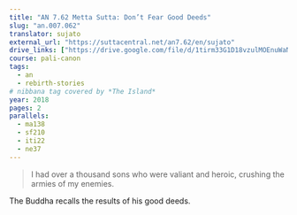 ```yaml
---
title: "AN 7.62 Metta Sutta: Don’t Fear Good Deeds"
slug: "an.007.062"
translator: sujato
external_url: "https://suttacentral.net/an7.62/en/sujato"
drive_links: ["https://drive.google.com/file/d/1tirm33G1D18vzulMOEnuWaNMDYclX185/view?usp=drivesdk"]
course: pali-canon
tags:
  - an
  - rebirth-stories
# nibbana tag covered by *The Island*
year: 2018
pages: 2
parallels:
  - ma138
  - sf210
  - iti22
  - ne37
---
```


> I had over a thousand sons who were valiant and heroic, crushing the armies of my enemies.

The Buddha recalls the results of his good deeds.
